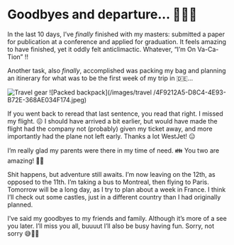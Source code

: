 # Goodbyes and departure... 🤦🏻‍♂️

In the last 10 days, I’ve *finally* finished with my masters: submitted a paper for publication at a conference and applied for graduation. It feels amazing to have finished, yet it oddly felt anticlimactic. Whatever, “I’m On Va-Ca-Tion” !!

Another task, also *finally*, accomplished was packing my bag and planning an itinerary for what was to be the first week of my trip in 🇩🇪... 

![Travel gear](/images/travel/9D4AF4B6-35D3-4367-B767-FAD77B9F4958.jpeg)
![Packed backpack](/images/travel 
/4F9212A5-D8C4-4E93-B72E-368AE034F174.jpeg)

If you went back to reread that last sentence, you read that right. I missed my flight. 😖
I should have arrived a bit earlier, but would have made the flight had the company not (probably) given my ticket away, and more importantly had the plane not left early. Thanks a lot WestJet! 😑

I’m really glad my parents were there in my time of need. 👪 You two are amazing! 🥰😘

Shit happens, but adventure still awaits. I’m now leaving on the 12th, as opposed to the 11th. I’m taking a bus to Montreal, then flying to Paris. Tomorrow will be a long day, as I try to plan about a week in France. I think I’ll check out some castles, just in a different country than I had originally planned.

I’ve said my goodbyes to my friends and family. Although it’s more of a see you later. I’ll miss you all, buuuut I’ll also be busy having fun. Sorry, not sorry 😅🤪🤗
